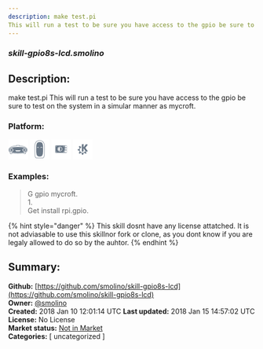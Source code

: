 ```yaml
---
description: make test.pi
This will run a test to be sure you have access to the gpio be sure to test on t
---
```


### _skill-gpio8s-lcd.smolino_  
## Description:  
make test.pi
This will run a test to be sure you have access to the gpio be sure to test on the system in a simular manner as mycroft.  
  
### Platform:  
 ![Mark I](../.gitbook/assets/mark-1-icon.png)  ![Mark II](../.gitbook/assets/mark-2-icon.png)  ![Picroft](../.gitbook/assets/picroft-icon.png)  ![plasmoid](../.gitbook/assets/kde.png)   
### Examples:  
> G gpio mycroft.  
> 1.  
> Get install rpi.gpio.  
  
{% hint style="danger" %}
This skill dosnt have any license attatched. It is not adviasable to use this skillnor fork or clone, as you dont know if you are legaly allowed to do so by the auhtor.
{% endhint %}
  
## Summary:  
**Github:** [https://github.com/smolino/skill-gpio8s-lcd](https://github.com/smolino/skill-gpio8s-lcd)  
**Owner:** [@smolino](https://github.com/smolino)  
**Created:** 2018 Jan 10 12:01:14 UTC  **Last updated:** 2018 Jan 15 14:57:02 UTC  
**License:** No License  
**Market status:** [Not in Market](https://market.mycroft.ai/skill/)  
**Categories:** [ uncategorized ]   
